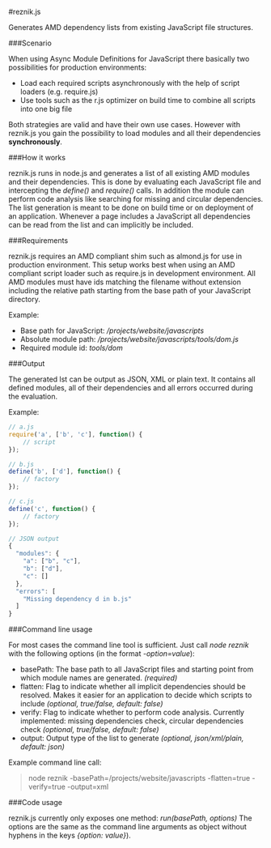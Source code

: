 #reznik.js

Generates AMD dependency lists from existing JavaScript file structures.

###Scenario

When using Async Module Definitions for JavaScript there basically two possibilities for production environments:

* Load each required scripts asynchronously with the help of script loaders (e.g. require.js)
* Use tools such as the r.js optimizer on build time to combine all scripts into one big file

Both strategies are valid and have their own use cases.
However with reznik.js you gain the possibility to load modules and all their dependencies **synchronously**.

###How it works

reznik.js runs in node.js and generates a list of all existing AMD modules and their dependencies.
This is done by evaluating each JavaScript file and intercepting the *define()* and *require()* calls.
In addition the module can perform code analysis like searching for missing and circular dependencies.
The list generation is meant to be done on build time or on deployment of an application.
Whenever a page includes a JavaScript all dependencies can be read from the list and can implicitly be included.

###Requirements

reznik.js requires an AMD compliant shim such as almond.js for use in production environment. This setup works best when
using an AMD compliant script loader such as require.js in development environment. All AMD modules must have ids matching
the filename without extension including the relative path starting from the base path of your JavaScript directory.

Example: 
* Base path for JavaScript: */projects/website/javascripts*
* Absolute module path: */projects/website/javascripts/tools/dom.js*
* Required module id: *tools/dom*

###Output

The generated lst can be output as JSON, XML or plain text. It contains all defined modules, all of their dependencies
and all errors occurred during the evaluation.

Example:

```javascript
// a.js
require('a', ['b', 'c'], function() {
    // script
});

// b.js
define('b', ['d'], function() {
    // factory
});

// c.js
define('c', function() {
    // factory
});

// JSON output
{
  "modules": {
    "a": ["b", "c"],
    "b": ["d"],
    "c": []
  },
  "errors": [
    "Missing dependency d in b.js"
  ]
}
```

###Command line usage

For most cases the command line tool is sufficient. Just call *node reznik* with the following options (in the format *-option=value*):

* basePath: The base path to all JavaScript files and starting point from which module names are generated. *(required)*
* flatten: Flag to indicate whether all implicit dependencies should be resolved. Makes it easier for an application to
decide which scripts to include *(optional, true/false, default: false)*
* verify: Flag to indicate whether to perform code analysis. Currently implemented: missing dependencies check,
circular dependencies check *(optional, true/false, default: false)*
* output: Output type of the list to generate *(optional, json/xml/plain, default: json)*

Example command line call:

> node reznik -basePath=/projects/website/javascripts -flatten=true -verify=true -output=xml

###Code usage

reznik.js currently only exposes one method: *run(basePath, options)*
The options are the same as the command line arguments as object without hyphens in the keys *{option: value}*).